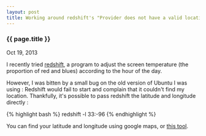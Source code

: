 ```yaml
---
layout: post
title: Working around redshift's "Provider does not have a valid location available." error
---
```

### {{ page.title }}

<p class="meta">Oct 19, 2013</p>

I recently tried [redshift](http://jonls.dk/redshift/), a program to adjust the screen temperature (the proportion of red and blues) according to the hour of the day.

However, I was bitten by a small bug on the old version of Ubuntu I was using : Redshift would fail to start and complain that it couldn't find my location. Thankfully, it's possible to pass redshift the latitude and longitude directly :

{% highlight bash %}
   redshift -l 33:-96 
{% endhighlight %}

You can find your latitude and longitude using google maps, or [this tool](http://universimmedia.pagesperso-orange.fr/geo/loc.htm).
